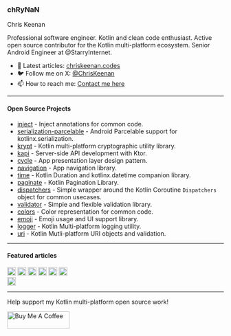 ### chRyNaN
Chris Keenan <br/>

Professional software engineer. Kotlin and clean code enthusiast. Active open source contributor for the Kotlin multi-platform ecosystem. Senior Android Engineer at @StarryInternet.

- 📰 Latest articles: [chriskeenan.codes](https://chriskeenan.codes)
- 🐦 Follow me on X: [@ChrisKeenan](https://twitter.com/ChrisKeenan)
- 📫 How to reach me: [Contact me here](https://chrynan.codes/contact/)

---

#### Open Source Projects

* [inject](https://github.com/chRyNaN/inject) - Inject annotations for common code.
* [serialization-parcelable](https://github.com/chRyNaN/serialization-parcelable) - Android Parcelable support for kotlinx.serialization.
* [krypt](https://github.com/chRyNaN/krypt) - Kotlin multi-platform cryptographic utility library.
* [kapi](https://github.com/chRyNaN/krypt) - Server-side API development with Ktor.
* [cycle](https://github.com/chRyNaN/cycle) - App presentation layer design pattern.
* [navigation](https://github.com/chRyNaN/navigation) - App navigation library.
* [time](https://github.com/chRyNaN/time) - Kotlin Duration and kotlinx.datetime companion library.
* [paginate](https://github.com/chRyNaN/paginate) - Kotlin Pagination Library.
* [dispatchers](https://github.com/chRyNaN/dispatchers) - Simple wrapper around the Kotlin Coroutine `Dispatchers` object for common usecases.
* [validator](https://github.com/chRyNaN/validator) - Simple and flexible validation library.
* [colors](https://github.com/chRyNaN/colors) - Color representation for common code.
* [emoji](https://github.com/chRyNaN/emoji) - Emoji usage and UI support library.
* [logger](https://github.com/chRyNaN/logger) - Kotlin Multi-platform logging utility.
* [uri](https://github.com/chRyNaN/uri) - Kotlin Mutli-platform URI objects and validation.

---

#### Featured articles

<a title="Android Weekly Issue 567" href="https://androidweekly.net/issues/issue-567"><img alt="Badge" height="20px" src="https://androidweekly.net/issues/issue-567/badge"></img></a>
<a title="Android Weekly Issue 450" href="https://androidweekly.net/issues/issue-450"><img alt="Badge" src="https://androidweekly.net/issues/issue-450/badge" height="20px"></img></a>
<a title="Android Weekly Issue 431" href="https://androidweekly.net/issues/issue-431"><img alt="Badge" src="https://androidweekly.net/issues/issue-431/badge" height="20px"></img></a>
<a title="Android Weekly Issue 401" href="https://androidweekly.net/issues/issue-401"><img alt="Badge" src="https://androidweekly.net/issues/issue-401/badge" height="20px"></img></a>
<a title="Android Weekly Issue 398" href="https://androidweekly.net/issues/issue-398"><img alt="Badge" src="https://androidweekly.net/issues/issue-398/badge" height="20px"></img></a>
<a title="Android Weekly Issue 396" href="https://androidweekly.net/issues/issue-396"><img alt="Badge" src="https://androidweekly.net/issues/issue-396/badge" height="20px"></img></a> <br/>
<a title="Kotlin Weekly Issue 182" href="https://mailchi.mp/kotlinweekly/kotlin-weekly-182"><img alt="Kotlin Weekly Issue #182" src="https://img.shields.io/badge/Featured%20in%20kotlinweekly.net-Issue%20%23182-blueviolet" height="20px"></img></a>

---

Help support my Kotlin multi-platform open source work!

<a href="https://www.buymeacoffee.com/chrynan" target="_blank"><img src="https://cdn.buymeacoffee.com/buttons/v2/default-blue.png" alt="Buy Me A Coffee" style="height: 40px !important;width: 145px !important;"></img></a>
